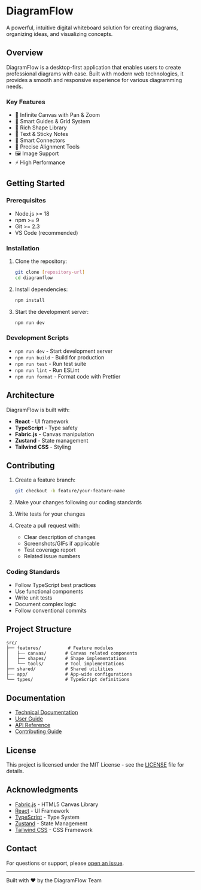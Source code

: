 # DiagramFlow

A powerful, intuitive digital whiteboard solution for creating diagrams, organizing ideas, and visualizing concepts.

## Overview

DiagramFlow is a desktop-first application that enables users to create professional diagrams with ease. Built with modern web technologies, it provides a smooth and responsive experience for various diagramming needs.

### Key Features

- 🎨 Infinite Canvas with Pan & Zoom
- 📐 Smart Guides & Grid System
- 🔷 Rich Shape Library
- 📝 Text & Sticky Notes
- 🔗 Smart Connectors
- 🎯 Precise Alignment Tools
- 🖼️ Image Support
- ⚡ High Performance

## Getting Started

### Prerequisites

- Node.js >= 18
- npm >= 9
- Git >= 2.3
- VS Code (recommended)

### Installation

1. Clone the repository:
   ```bash
   git clone [repository-url]
   cd diagramflow
   ```

2. Install dependencies:
   ```bash
   npm install
   ```

3. Start the development server:
   ```bash
   npm run dev
   ```

### Development Scripts

- `npm run dev` - Start development server
- `npm run build` - Build for production
- `npm run test` - Run test suite
- `npm run lint` - Run ESLint
- `npm run format` - Format code with Prettier

## Architecture

DiagramFlow is built with:

- **React** - UI framework
- **TypeScript** - Type safety
- **Fabric.js** - Canvas manipulation
- **Zustand** - State management
- **Tailwind CSS** - Styling

## Contributing

1. Create a feature branch:
   ```bash
   git checkout -b feature/your-feature-name
   ```

2. Make your changes following our coding standards

3. Write tests for your changes

4. Create a pull request with:
   - Clear description of changes
   - Screenshots/GIFs if applicable
   - Test coverage report
   - Related issue numbers

### Coding Standards

- Follow TypeScript best practices
- Use functional components
- Write unit tests
- Document complex logic
- Follow conventional commits

## Project Structure

```
src/
├── features/          # Feature modules
│   ├── canvas/       # Canvas related components
│   ├── shapes/       # Shape implementations
│   └── tools/        # Tool implementations
├── shared/           # Shared utilities
├── app/              # App-wide configurations
└── types/            # TypeScript definitions
```

## Documentation

- [Technical Documentation](docs/technical/)
- [User Guide](docs/user/)
- [API Reference](docs/api/)
- [Contributing Guide](CONTRIBUTING.md)

## License

This project is licensed under the MIT License - see the [LICENSE](LICENSE) file for details.

## Acknowledgments

- [Fabric.js](http://fabricjs.com/) - HTML5 Canvas Library
- [React](https://reactjs.org/) - UI Framework
- [TypeScript](https://www.typescriptlang.org/) - Type System
- [Zustand](https://github.com/pmndrs/zustand) - State Management
- [Tailwind CSS](https://tailwindcss.com/) - CSS Framework

## Contact

For questions or support, please [open an issue](issues/new).

---
Built with ❤️ by the DiagramFlow Team
